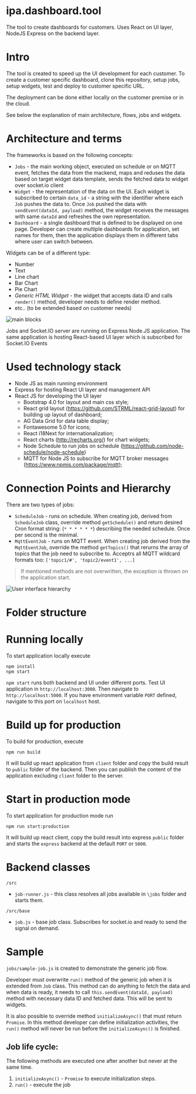 # ipa.dashboard.tool

The tool to create dashboards for customers.
Uses React on UI layer, NodeJS Express on the backend layer.

# Intro

The tool is created to speed up the UI development for each customer. To create a customer specific dashboard, clone this repository, setup jobs, setup widgets, test and deploy to customer specific URL.

The deployment can be done either locally on the customer premise or in the cloud.

See below the explanation of main architecture, flows, jobs and widgets.

# Architecture and terms

The frameworks is based on the following concepts:

- `Jobs` - the main working object, executed on schedule or on MQTT event, fetches the data from the mackend, maps and reduses the data based on target widget data template, sends the fetched data to widget over socket.io client
- `Widget` - the representation of the data on the UI. Each widget is subscribed to certain `data_id` - a string with the identifier where each `Job` pushes the data to. Once `Job` pushed the data with `sendEvent(dataId, payload)` method, the widget receives the messages with same `dataId` and refreshes the own representation.
- `Dashboard` - a single dashboard that is defined to be displayed on one page. Developer can create multiple dashboards for application, set names for them, then the application displays them in different tabs where user can switch between.

Widgets can be of a different type:

- Number
- Text
- Line chart
- Bar Chart
- Pie Chart
- *Generic HTML Widget* - the widget that accepts data ID and calls `render()` method, developer needs to define render method.
- etc.. (to be extended based on customer needs)

![main blocks](https://bitbucket.org/storaensoipa/ipa.dashboard.tool/downloads/IpaDashboarding.png)

Jobs and Socket.IO server are running on Express Node.JS application. The same application is hosting React-based UI layer which is subscribed for Socket.IO Events

# Used technology stack

- Node JS as main running environment
- Express for hosting React UI layer and management API
- React JS for developing the UI layer
    - Bootstrap 4.0 for layout and main css style;
    - React grid layout (https://github.com/STRML/react-grid-layout) for building up layout of dashboard;
    - AG Data Grid for data table display;
    - Fontawesome 5.0 for icons;
    - React i18Next for internationalization;
    - React charts (http://recharts.org/) for chart widgets;
    - Node Schedule to run jobs on schedule (https://github.com/node-schedule/node-schedule)
    - MQTT for Node JS to subscribe for MQTT broker messages (https://www.npmjs.com/package/mqtt);

# Connection Points and Hierarchy

There are two types of jobs:

- `ScheduleJob` - runs on schedule. When creating job, derived from `ScheduleJob` class, override method `getSchedule()` and return desired Cron format string: (`* * * * * *`) describing the needed schedule. Once per second is the minimal.
- `MqttEventJob` - runs on MQTT event. When creating job derived from the `MqttEventJob`, override the method `getTopics()` that rerurns the array of topics that the job need to subscribe to. Acceptrs all MQTT wildcard formats too: `['topic1/#', 'topic2/event1', ...]`

> If mentioned methods are not overwritten, the exception is thrown on the application start.

![User interface hierarchy](https://bitbucket.org/storaensoipa/ipa.dashboard.tool/downloads/IpaDashboarding1.png)

# Folder structure



# Running locally

To start application locally execute

```
npm install
npm start
```

`npm start` runs both backend and UI under different ports. Test UI application in `http://localhost:3000`. Then navigate to `http://localhost:5000`. If you have environment variable `PORT` defined, navigate to this port on `localhost` host.

# Build up for production

To build for production, execute 

```
npm run build
```

It will build up react application from `client` folder and copy the build result to `public` folder of the backend. Then you can publish the content of the application excluding `client` folder to the server.

# Start in production mode

To start application for production mode run

```
npm run start:production
```

It will build up react client, copy the build result into express `public` folder and starts the `express` backend at the default `PORT` or `5000`.

# Backend classes

`/src`

- `job-runner.js` - this class resolves all jobs available in `\jobs` folder and starts them. 

`/src/base`

- `job.js` - base job class. Subscribes for socket.io and ready to send the signal on demand.

# Sample

`jobs/sample-job.js` is created to demonstrate the generic job flow.

Developer must overwrite `run()` method of the generic job when it is extended from `Job` class. This method can do anything to fetch the data and when data is ready, it needs to call `this.sendEvent(dataId, payload)` method with necessary data ID and fetched data. This will be sent to widgets.

It is also possible to override method `initializeAsync()` that must return `Promise`. In this method developer can define initialization activities, the `run()` method will never be run before the `initializeAsync()` is finished.  

## Job life cycle:

The following methods are executed one after another but never at the same time.

1. `initializeAsync()` - `Promise` to execute initialization steps.
2. `run()` - execute the job